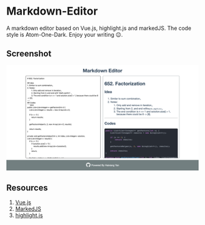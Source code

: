 # Markdown-Editor
A markdown editor based on Vue.js, highlight.js and markedJS. The code style is Atom-One-Dark. Enjoy your writing 😉.

## Screenshot
![ScreenShot](./screenshot/screenshot.png)

## Resources
1. [Vue.js](https://cn.vuejs.org/)
2. [MarkedJS](https://github.com/markedjs/marked)
3. [highlight.js](https://highlightjs.org/)
